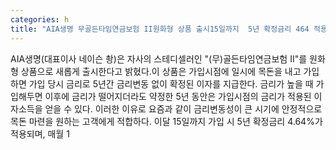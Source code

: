```yaml
---
categories: h
title: "AIA생명 무골든타임연금보험 II원화형 상품 출시15일까지  5년 확정금리 464 적용"
---
```

AIA생명(대표이사 네이슨 촹)은 자사의 스테디셀러인 "(무)골든타임연금보험 II"를 원화형 상품으로 새롭게 출시한다고 밝혔다.이 상품은 가입시점에 일시에 목돈을 내고 가입하면 가입 당시 금리로 5년간 금리변동 없이 확정된 이자를 지급한다. 금리가 높을 때 가입해두면 이후에 금리가 떨어지더라도 약정한 5년 동안은 가입시점의 금리가 적용된 이자소득을 얻을 수 있다. 이러한 이유로 요즘과 같이 금리변동성이 큰 시기에 안정적으로 목돈 마련을 원하는 고객에게 적합하다. 이달 15일까지 가입 시 5년 확정금리 4.64%가 적용되며, 매월 1